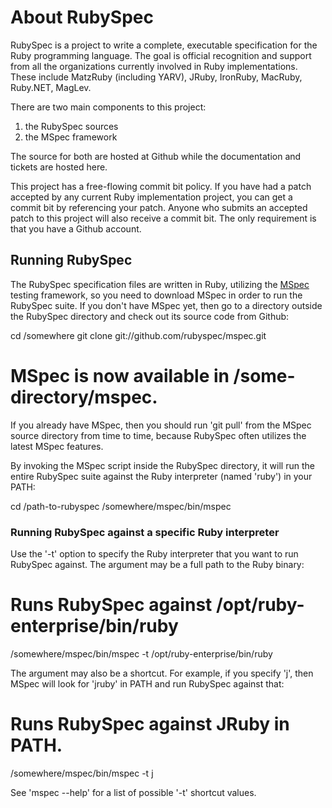 # About RubySpec

RubySpec is a project to write a complete, executable specification for the Ruby programming language. The goal is official recognition and support from all the organizations currently involved in Ruby implementations. These include MatzRuby (including YARV), JRuby, IronRuby, MacRuby, Ruby.NET, MagLev.

There are two main components to this project:

  1. the RubySpec sources
  2. the MSpec framework

The source for both are hosted at Github while the documentation and tickets are hosted here.

This project has a free-flowing commit bit policy. If you have had a patch accepted by any current Ruby implementation project, you can get a commit bit by referencing your patch. Anyone who submits an accepted patch to this project will also receive a commit bit. The only requirement is that you have a Github account.

## Running RubySpec

The RubySpec specification files are written in Ruby, utilizing the [MSpec](http://github.com/rubyspec/mspec/tree/master) testing framework, so you need to download MSpec in order to run the RubySpec suite. If you don't have MSpec yet, then go to a directory outside the RubySpec directory and check out its source code from Github:

  cd /somewhere
  git clone git://github.com/rubyspec/mspec.git
  # MSpec is now available in /some-directory/mspec.

If you already have MSpec, then you should run 'git pull' from the MSpec source directory from time to time, because RubySpec often utilizes the latest MSpec features.

By invoking the MSpec script inside the RubySpec directory, it will run the entire RubySpec suite against the Ruby interpreter (named 'ruby') in your PATH:

  cd /path-to-rubyspec
  /somewhere/mspec/bin/mspec

### Running RubySpec against a specific Ruby interpreter

Use the '-t' option to specify the Ruby interpreter that you want to run RubySpec against. The argument may be a full path to the Ruby binary:

  # Runs RubySpec against /opt/ruby-enterprise/bin/ruby
  /somewhere/mspec/bin/mspec -t /opt/ruby-enterprise/bin/ruby

The argument may also be a shortcut. For example, if you specify 'j', then MSpec will look for 'jruby' in PATH and run RubySpec against that:

  # Runs RubySpec against JRuby in PATH.
  /somewhere/mspec/bin/mspec -t j

See 'mspec --help' for a list of possible '-t' shortcut values.
